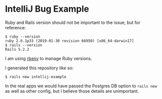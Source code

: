 # IntelliJ Bug Example

Ruby and Rails version should not be important to the issue, but for reference:
```
$ ruby --version
ruby 2.6.1p33 (2019-01-30 revision 66950) [x86_64-darwin17]
$ rails --version
Rails 5.2.2
```

I am using [rbenv](https://github.com/rbenv/rbenv) to manage Ruby versions.


I generated this repository like so:

```
$ rails new intellij-example
```

In the real apps we would have passed the Postgres DB option to `rails new` as well as other config, but I believe those details are unimportant.
